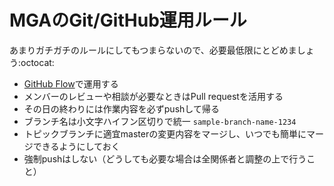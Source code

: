 # MGAのGit/GitHub運用ルール

あまりガチガチのルールにしてもつまらないので、必要最低限にとどめましょう:octocat:

- [GitHub Flow](https://gist.github.com/Gab-km/3705015)で運用する
- メンバーのレビューや相談が必要なときはPull requestを活用する
- その日の終わりには作業内容を必ずpushして帰る
- ブランチ名は小文字ハイフン区切りで統一 `sample-branch-name-1234`
- トピックブランチに適宜masterの変更内容をマージし、いつでも簡単にマージできるようにしておく
- 強制pushはしない（どうしても必要な場合は全関係者と調整の上で行うこと）
